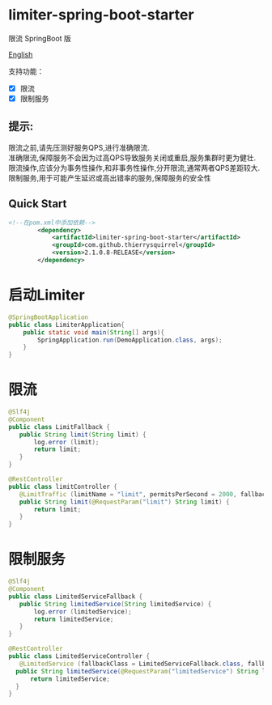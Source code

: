 #   limiter-spring-boot-starter

限流   SpringBoot 版

[English](./README.md)

支持功能：
- [x] 限流  
- [x] 限制服务  

## 提示:
  限流之前,请先压测好服务QPS,进行准确限流.  
  准确限流,保障服务不会因为过高QPS导致服务关闭或重启,服务集群时更为健壮.  
  限流操作,应该分为事务性操作,和非事务性操作,分开限流,通常两者QPS差距较大.  
  限制服务,用于可能产生延迟或高出错率的服务,保障服务的安全性  

##  Quick Start

```xml
<!--在pom.xml中添加依赖-->
        <dependency>
            <artifactId>limiter-spring-boot-starter</artifactId>
            <groupId>com.github.thierrysquirrel</groupId>
            <version>2.1.0.8-RELEASE</version>
        </dependency>
```
 
#   启动Limiter

 ```java
 @SpringBootApplication
 public class LimiterApplication{
     public static void main(String[] args){
         SpringApplication.run(DemoApplication.class, args);
     }  
 }
 ```
 
 #  限流
 
 ```java
@Slf4j
@Component
public class LimitFallback {
    public String limit(String limit) {
        log.error (limit);
        return limit;
    }
}

 @RestController
 public class limitController {
    @LimitTraffic (limitName = "limit", permitsPerSecond = 2000, fallbackClass = LimitFallback.class, fallbackMethod = "limit")
 	public String limit(@RequestParam("limit") String limit) {
 		return limit;
 	}
 }
 ```

 #  限制服务
 
  ```java
 @Slf4j
 @Component
 public class LimitedServiceFallback {
     public String limitedService(String limitedService) {
         log.error (limitedService);
         return limitedService;
     }
 }
 
  @RestController
  public class LimitedServiceController {
     @LimitedService (fallbackClass = LimitedServiceFallback.class, fallbackMethod = "limitedService")
  	public String limitedService(@RequestParam("limitedService") String limitedService) {
  		return limitedService;
  	}
  }
  ```